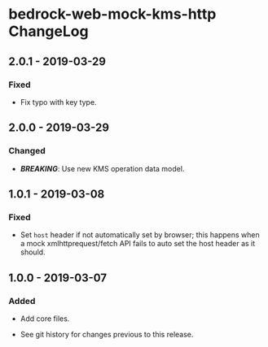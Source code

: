 # bedrock-web-mock-kms-http ChangeLog

## 2.0.1 - 2019-03-29

### Fixed
- Fix typo with key type.

## 2.0.0 - 2019-03-29

### Changed
- ***BREAKING***: Use new KMS operation data model.

## 1.0.1 - 2019-03-08

### Fixed
- Set `host` header if not automatically set by browser; this
  happens when a mock xmlhttprequest/fetch API fails to auto
  set the host header as it should.

## 1.0.0 - 2019-03-07

### Added
- Add core files.

- See git history for changes previous to this release.
